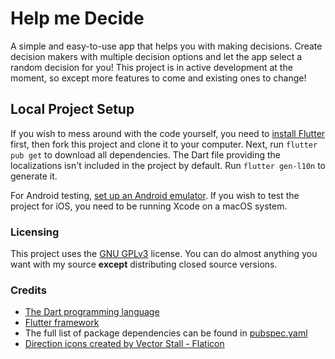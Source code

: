 # Help me Decide

A simple and easy-to-use app that helps you with making decisions.
Create decision makers with multiple decision options and let the app select a random decision for you!
This project is in active development at the moment, so except more features to come and existing ones to change!

## Local Project Setup

If you wish to mess around with the code yourself, you need to [install Flutter](https://docs.flutter.dev/get-started/install) first,
then fork this project and clone it to your computer. Next, run `flutter pub get` to download all dependencies.
The Dart file providing the localizations isn't included in the project by default. Run `flutter gen-l10n` to generate it.

For Android testing, [set up an Android emulator](https://docs.flutter.dev/get-started/install/windows#android-setup).
If you wish to test the project for iOS, you need to be running Xcode on a macOS system.

### Licensing

This project uses the [GNU GPLv3](https://choosealicense.com/licenses/gpl-3.0/) license.
You can do almost anything you want with my source **except** distributing closed source versions.

### Credits

- [The Dart programming language](https://dart.dev/)
- [Flutter framework](https://flutter.dev/)
- The full list of package dependencies can be found in [pubspec.yaml](/pubspec.yaml)
- [Direction icons created by Vector Stall - Flaticon](https://www.flaticon.com/free-icons/direction)